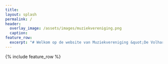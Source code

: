```yaml
---
title:
layout: splash
permalink: /
header:
  overlay_image: /assets/images/muziekvereniging.png
  caption: 
feature_row:
  excerpt: "# Welkom op de website van Muziekvereniging &quot;De Volharding&quot;"
---
```

{% include feature_row %}